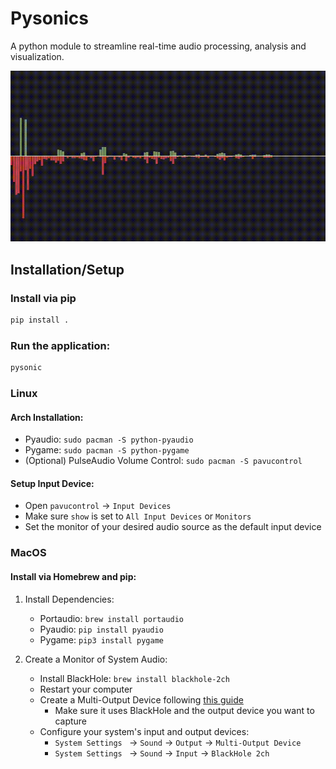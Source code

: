 # Pysonics
A python module to streamline real-time audio processing, analysis and visualization.

![Example visualization of raw and processed frequency spectrums](https://github.com/wwaltb/pysonics/blob/main/misc/visualizer.gif)
## Installation/Setup

### Install via pip

```bash
pip install .
```

### Run the application:

```bash
pysonic
```

### Linux
#### Arch Installation:
- Pyaudio: `sudo pacman -S python-pyaudio`
- Pygame: `sudo pacman -S python-pygame`
- (Optional) PulseAudio Volume Control: `sudo pacman -S pavucontrol`

#### Setup Input Device:
- Open `pavucontrol` -> `Input Devices`
- Make sure `show` is set to `All Input Devices` or `Monitors`
- Set the monitor of your desired audio source as the default input device

### MacOS
#### Install via Homebrew and pip:
1. Install Dependencies: 
    - Portaudio: `brew install portaudio`
    - Pyaudio: `pip install pyaudio`
    - Pygame: `pip3 install pygame`

2. Create a Monitor of System Audio:
    - Install BlackHole: `brew install blackhole-2ch`
    - Restart your computer
    - Create a Multi-Output Device following [this
    guide](https://github.com/ExistentialAudio/BlackHole/wiki/Multi-Output-Device)
        - Make sure it uses BlackHole and the output device you want to capture
    - Configure your system's input and output devices:
        - `System Settings ` -> `Sound` -> `Output` -> `Multi-Output Device`
        - `System Settings ` -> `Sound` -> `Input` -> `BlackHole 2ch`

